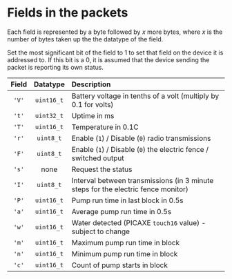 # Fields in the packets
Each field is represented by a byte followed by *x* more bytes, where *x* is the number of bytes taken up the the datatype of the field.

Set the most significant bit of the field to 1 to set that field on the device it is addressed to. If this bit is a 0, it is assumed that the device sending the packet is reporting its own status.

| Field |  Datatype  | Description                                                                       |
| :---: | :--------: | :-------------------------------------------------------------------------------- |
| `'V'` | `uint16_t` | Battery voltage in tenths of a volt (multiply by 0.1 for volts)                   |
| `'t'` | `uint32_t` | Uptime in ms                                                                      |
| `'T'` | `uint16_t` | Temperature in 0.1C                                                               |
| `'r'` | `uint8_t`  | Enable (`1`) / Disable (`0`) radio transmissions                                  |
| `'F'` | `uint8_t`  | Enable (`1`) / Disable (`0`) the electric fence / switched output                 |
| `'s'` |    none    | Request the status                                                                |
| `'I'` | `uint8_t`  | Interval between transmissions (in 3 minute steps for the electric fence monitor) |
| `'P'` | `uint16_t` | Pump run time in last block in 0.5s                                               |
| `'a'` | `uint16_t` | Average pump run time in 0.5s                                                     |
| `'w'` | `uint16_t` | Water detected (PICAXE `touch16` value) - subject to change                       |
| `'m'` | `uint16_t` | Maximum pump run time in block                                                    |
| `'n'` | `uint16_t` | Minimum pump run time in block                                                    |
| `'c'` | `uint16_t` | Count of pump starts in block                                                     |
